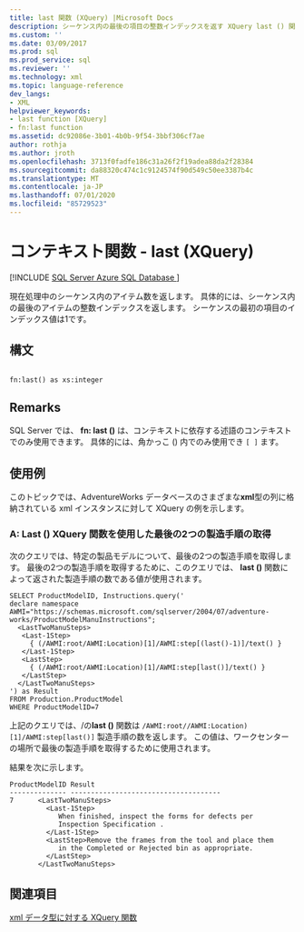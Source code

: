 ```yaml
---
title: last 関数 (XQuery) |Microsoft Docs
description: シーケンス内の最後の項目の整数インデックスを返す XQuery last () 関数について説明します。
ms.custom: ''
ms.date: 03/09/2017
ms.prod: sql
ms.prod_service: sql
ms.reviewer: ''
ms.technology: xml
ms.topic: language-reference
dev_langs:
- XML
helpviewer_keywords:
- last function [XQuery]
- fn:last function
ms.assetid: dc92086e-3b01-4b0b-9f54-3bbf306cf7ae
author: rothja
ms.author: jroth
ms.openlocfilehash: 3713f0fadfe186c31a26f2f19adea88da2f28384
ms.sourcegitcommit: da88320c474c1c9124574f90d549c50ee3387b4c
ms.translationtype: MT
ms.contentlocale: ja-JP
ms.lasthandoff: 07/01/2020
ms.locfileid: "85729523"
---
```

# <a name="context-functions---last-xquery"></a>コンテキスト関数 - last (XQuery)
[!INCLUDE [SQL Server Azure SQL Database ](../includes/applies-to-version/sqlserver.md)]

  現在処理中のシーケンス内のアイテム数を返します。 具体的には、シーケンス内の最後のアイテムの整数インデックスを返します。 シーケンスの最初の項目のインデックス値は1です。  
  
## <a name="syntax"></a>構文  
  
```  
  
fn:last() as xs:integer  
```  
  
## <a name="remarks"></a>Remarks  
 SQL Server では、 **fn: last ()** は、コンテキストに依存する述語のコンテキストでのみ使用できます。 具体的には、角かっこ () 内でのみ使用でき `[ ]` ます。  
  
## <a name="examples"></a>使用例  
 このトピックでは、AdventureWorks データベースのさまざまな**xml**型の列に格納されている xml インスタンスに対して XQuery の例を示します。  
  
### <a name="a-using-the-last-xquery-function-to-retrieve-the-last-two-manufacturing-steps"></a>A: Last () XQuery 関数を使用した最後の2つの製造手順の取得  
 次のクエリでは、特定の製品モデルについて、最後の2つの製造手順を取得します。 最後の2つの製造手順を取得するために、このクエリでは、 **last ()** 関数によって返された製造手順の数である値が使用されます。  
  
```  
SELECT ProductModelID, Instructions.query('   
declare namespace AWMI="https://schemas.microsoft.com/sqlserver/2004/07/adventure-works/ProductModelManuInstructions";  
  <LastTwoManuSteps>  
   <Last-1Step>   
     { (/AWMI:root/AWMI:Location)[1]/AWMI:step[(last()-1)]/text() }  
   </Last-1Step>  
   <LastStep>   
     { (/AWMI:root/AWMI:Location)[1]/AWMI:step[last()]/text() }  
   </LastStep>  
  </LastTwoManuSteps>  
') as Result  
FROM Production.ProductModel  
WHERE ProductModelID=7  
```  
  
 上記のクエリでは、/の**last ()** 関数は `/AWMI:root//AWMI:Location)[1]/AWMI:step[last()]` 製造手順の数を返します。 この値は、ワークセンターの場所で最後の製造手順を取得するために使用されます。  
  
 結果を次に示します。  
  
```  
ProductModelID Result    
-------------- -------------------------------------  
7      <LastTwoManuSteps>  
         <Last-1Step>  
            When finished, inspect the forms for defects per   
            Inspection Specification .  
         </Last-1Step>  
         <LastStep>Remove the frames from the tool and place them   
            in the Completed or Rejected bin as appropriate.  
         </LastStep>  
       </LastTwoManuSteps>  
```  
  
## <a name="see-also"></a>関連項目  
 [xml データ型に対する XQuery 関数](../xquery/xquery-functions-against-the-xml-data-type.md)  
  
  
